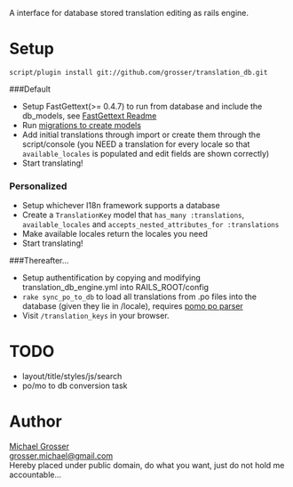 A interface for database stored translation editing as rails engine.  

Setup
=====
    script/plugin install git://github.com/grosser/translation_db.git

###Default
 - Setup FastGettext(>= 0.4.7) to run from database and include the db_models, see [FastGettext Readme](http://github.com/grosser/fast_gettext)
 - Run [migrations to create models](http://github.com/grosser/fast_gettext/blob/master/examples/db/migration.rb)
 - Add initial translations through import or create them through the script/console (you NEED a translation for every locale so that `available_locales` is populated and edit fields are shown correctly)
 - Start translating!

### Personalized
 - Setup whichever I18n framework supports a database
 - Create a `TranslationKey` model that `has_many :translations`, `available_locales` and `accepts_nested_attributes_for :translations`
 - Make available locales return the locales you need
 - Start translating!

###Thereafter...
 - Setup authentification by copying and modifying translation_db_engine.yml into RAILS_ROOT/config
 - `rake sync_po_to_db` to load all translations from .po files into the database (given they lie in /locale), requires [pomo po parser](http://github.com/grosser/pomo)
 - Visit `/translation_keys` in your browser.

TODO
====
 - layout/title/styles/js/search
 - po/mo to db conversion task

Author
======
[Michael Grosser](http://pragmatig.wordpress.com)  
grosser.michael@gmail.com  
Hereby placed under public domain, do what you want, just do not hold me accountable...
